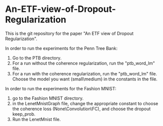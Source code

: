 # An-ETF-view-of-Dropout-Regularization
This is the git repository for the paper "An ETF view of Dropout Regularization".

In order to run the experiments for the Penn Tree Bank:
1. Go to the PTB directory.
2. For a run without the coherence regularization, run the "ptb_word_lm" file.
3. For a run with the coherence regularization, run the "ptb_word_lm" file.
Choose the model you want (small\medium) in the constants in the file.

In order to run the experiments for the Fashion MNIST:
1. go to the Fashion MNIST directory.
2. in the LenetMnistGraph file, change the appropriate constant to choose the coherence loss (None\Convolution\FC), and choose the dropout keep_prob.
3. Run the LenetMnist file.



